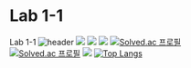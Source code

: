 # Lab 1-1
 Lab 1-1
 ![header](https://capsule-render.vercel.app/api?type=waving&color=timeGradient&text=Welcome%20to%20Eunei's%20GitHub%20👋&animation=twinkling&fontSize=35&fontAlignY=40&fontAlign=70&height=250)
 <img src="https://img.shields.io/badge/Python-3776AB?style=flat&logo=Python&logoColor=white"/>
  <img src="https://img.shields.io/badge/C-A8B9CC?style=flat&logo=C&logoColor=white"/>
   <img src="https://img.shields.io/badge/C++-00599C?style=flat&logo=C++&logoColor=white"/>
 [![Solved.ac
프로필](http://mazassumnida.wtf/api/mini/generate_badge?boj=kwoneunei)](https://solved.ac/kwoneunei)<br/>
[![Solved.ac
프로필](http://mazassumnida.wtf/api/v2/generate_badge?boj=kwoneunei)](https://solved.ac/kwoneunei)
<img src="http://mazandi.herokuapp.com/api?handle=kwoneunei&theme=dark"/>
[![Top Langs](https://github-readme-stats.vercel.app/api/top-langs/?username=kwoneunei&layout=compact)](https://github.com/kwoneunei/github-readme-stats)
